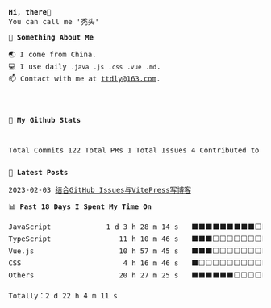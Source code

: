 <pre>
<strong>Hi, there👋</strong>
You can call me '秃头'
</pre>
<pre>
👾 <strong>Something About Me</strong>

🌏 I come from China.
💻 I use daily <code>.java</code> <code>.js</code> <code>.css</code> <code>.vue</code> <code>.md</code>.
📫 Contact with me at <a href="mailto:ttdly@163.com">ttdly@163.com</a>.

</pre><pre>
🙈 <strong>My Github Stats</strong>

Total Commits                        122
Total PRs                              1
Total Issues                           4
Contributed to                         3
</pre>
<pre>
📰 <strong>Latest Posts</strong>

2023-02-03 <a href="https://blog.152527.xyz/posts/1.html" target="_blank">结合GitHub Issues与VitePress写博客</a>
</pre>
<pre>
📊 <strong>Past 18 Days I Spent My Time On</strong>

JavaScript             1 d 3 h 28 m 14 s   ⬛⬛⬛⬛⬛⬛⬛⬛⬛⬜⬜⬜⬜⬜⬜⬜⬜⬜⬜⬜⬜⬜⬜⬜⬜   36.95%
TypeScript                11 h 10 m 46 s   ⬛⬛⬛⬜⬜⬜⬜⬜⬜⬜⬜⬜⬜⬜⬜⬜⬜⬜⬜⬜⬜⬜⬜⬜⬜   15.04%
Vue.js                    10 h 57 m 45 s   ⬛⬛⬛⬜⬜⬜⬜⬜⬜⬜⬜⬜⬜⬜⬜⬜⬜⬜⬜⬜⬜⬜⬜⬜⬜   14.74%
CSS                        4 h 16 m 46 s   ⬛⬜⬜⬜⬜⬜⬜⬜⬜⬜⬜⬜⬜⬜⬜⬜⬜⬜⬜⬜⬜⬜⬜⬜⬜   05.76%
Others                    20 h 27 m 25 s   ⬛⬛⬛⬛⬛⬛⬜⬜⬜⬜⬜⬜⬜⬜⬜⬜⬜⬜⬜⬜⬜⬜⬜⬜⬜   27.51%

Totally：2 d 22 h 4 m 11 s
</pre>

